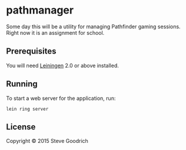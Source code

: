 # pathmanager

Some day this will be a utility for managing Pathfinder gaming sessions. Right now it is an assignment for school.

## Prerequisites

You will need [Leiningen][1] 2.0 or above installed.

[1]: https://github.com/technomancy/leiningen

## Running

To start a web server for the application, run:

    lein ring server

## License

Copyright © 2015 Steve Goodrich
